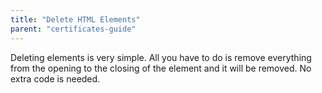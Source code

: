 ```yaml
---
title: "Delete HTML Elements"
parent: "certificates-guide"
---
```


Deleting elements is very simple. All you have to do is remove everything from the opening to the closing of the element and it will be removed. No extra code is needed.
